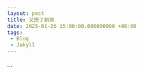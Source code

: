 ```yaml
---
layout: post
title: 又搭了新窝
date: 2025-01-26 15:00:00.000000000 +08:00
tags: 
 - Blog
 - Jekyll
---
```


...
